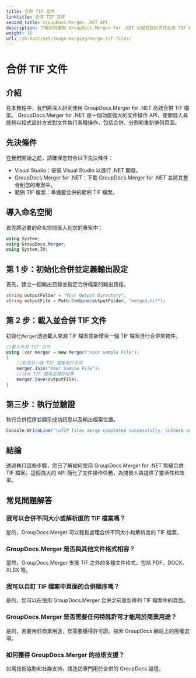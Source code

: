 ```yaml
---
title: 合併 TIF 文件
linktitle: 合併 TIF 文件
second_title: GroupDocs.Merger .NET API
description: 了解如何使用 GroupDocs.Merger for .NET 以程式設計方式合併 TIF 檔案。針對 .NET 開發人員的高效能文件操作 API。
weight: 15
url: /zh-hant/net/image-merging/merge-tif-files/
---
```


# 合併 TIF 文件

## 介紹
在本教程中，我們將深入研究使用 GroupDocs.Merger for .NET 高效合併 TIF 檔案。 GroupDocs.Merger for .NET 是一個功能強大的文件操作 API，使開發人員能夠以程式設計方式對文件執行各種操作，包括合併、分割和重新排列頁面。
## 先決條件
在我們開始之前，請確保您符合以下先決條件：
- Visual Studio：安裝 Visual Studio 以進行 .NET 開發。
- GroupDocs.Merger for .NET：下載 GroupDocs.Merger for .NET 並將其整合到您的專案中。
- 範例 TIF 檔案：準備要合併的範例 TIF 檔案。

## 導入命名空間
首先將必要的命名空間匯入到您的專案中：
```csharp
using System; 
using GroupDocs.Merger;
using System.IO;
```
## 第 1 步：初始化合併並定義輸出設定
首先，建立一個輸出目錄並指定合併檔案的輸出路徑。
```csharp
string outputFolder = "Your Output Directory";
string outputFile = Path.Combine(outputFolder, "merged.tif");
```
## 第 2 步：載入並合併 TIF 文件
初始化`Merger`透過載入來源 TIF 檔案並新增另一個 TIF 檔案進行合併來物件。
```csharp
//載入來源 TIF 文件
using (var merger = new Merger("Your Sample File"))
{
    //新增另一個 TIF 檔案進行合併
    merger.Join("Your Sample File");
    //合併 TIF 檔案並儲存結果
    merger.Save(outputFile);
}
```
## 第三步：執行並驗證
執行合併程序並顯示成功訊息以及輸出檔案位置。
```csharp
Console.WriteLine("\nTIF files merge completed successfully. \nCheck output in {0}", outputFolder);
```

## 結論
透過執行這些步驟，您已了解如何使用 GroupDocs.Merger for .NET 無縫合併 TIF 檔案。這個強大的 API 簡化了文件操作任務，為開發人員提供了靈活性和效率。

## 常見問題解答
### 我可以合併不同大小或解析度的 TIF 檔案嗎？
是的，GroupDocs.Merger 可以輕鬆處理合併不同大小和解析度的 TIF 檔案。
### GroupDocs.Merger 是否與其他文件格式相容？
當然，GroupDocs.Merger 支援 TIF 之外的多種文件格式，包括 PDF、DOCX、XLSX 等。
### 我可以自訂 TIF 檔案中頁面的合併順序嗎？
是的，您可以在使用 GroupDocs.Merger 合併之前重新排列 TIF 檔案中的頁面。
### GroupDocs.Merger 是否需要任何特殊許可才能用於商業用途？
是的，若要用於商業用途，您需要獲得許可證。探索 GroupDocs 網站上的授權選項。
### 如何獲得 GroupDocs.Merger 的技術支援？
如需技術協助和社群支持，請造訪專門用於合併的 GroupDocs 論壇。